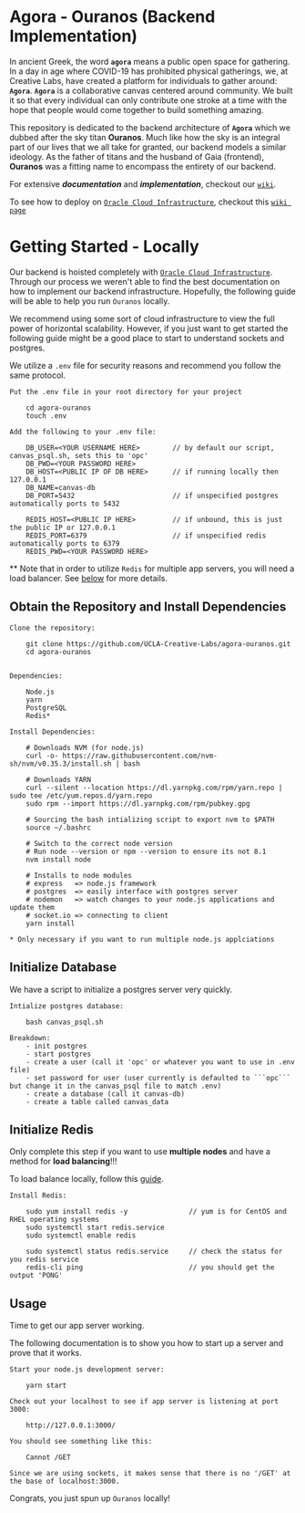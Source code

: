 # Agora - Ouranos (Backend Implementation)

In ancient Greek, the word **```agora```** means a public open space for gathering. In a day in age where COVID-19 has prohibited physical gatherings, we, at Creative Labs, have created a platform for individuals to gather around: **```Agora```**. **```Agora```** is a collaborative canvas centered around community. We built it so that every individual can only contribute one stroke at a time with the hope that people would come together to build something amazing. 

This repository is dedicated to the backend architecture of **```Agora```** which we dubbed after the sky titan **Ouranos**. Much like how the sky is an integral part of our lives that we all take for granted, our backend models a similar ideology. As the father of titans and the husband of Gaia (frontend), **Ouranos** was a fitting name to encompass the entirety of our backend.

For extensive ***documentation*** and ***implementation***, checkout our [```wiki```](https://github.com/UCLA-Creative-Labs/agora-ouranos/wiki).

To see how to deploy on [```Oracle Cloud Infrastructure```](https://www.oracle.com/cloud/), checkout this [```wiki page```](https://github.com/UCLA-Creative-Labs/agora-ouranos/wiki/Deploying-to-Oracle-Cloud-Infrastructure)


# Getting Started - Locally

Our backend is hoisted completely with [```Oracle Cloud Infrastructure```](https://www.oracle.com/cloud/). Through our process we weren't able to find the best documentation on how to implement our backend infrastructure. Hopefully, the following guide will be able to help you run ```Ouranos``` locally.

We recommend using some sort of cloud infrastructure to view the full power of horizontal scalability. However, if you just want to get started the following guide might be a good place to start to understand sockets and postgres. 

We utilize a ```.env``` file for security reasons and recommend you follow the same protocol. 

```
Put the .env file in your root directory for your project

    cd agora-ouranos
    touch .env

Add the following to your .env file:

    DB_USER=<YOUR USERNAME HERE>        // by default our script, canvas_psql.sh, sets this to 'opc'
    DB_PWD=<YOUR PASSWORD HERE>
    DB_HOST=<PUBLIC IP OF DB HERE>      // if running locally then 127.0.0.1
    DB_NAME=canvas-db
    DB_PORT=5432                        // if unspecified postgres automatically ports to 5432

    REDIS_HOST=<PUBLIC IP HERE>         // if unbound, this is just the public IP or 127.0.0.1
    REDIS_PORT=6379                     // if unspecified redis automatically ports to 6379
    REDIS_PWD=<YOUR PASSWORD HERE>

```

** Note that in order to utilize ```Redis``` for multiple app servers, you will need a load balancer. See [below](#initialize-redis) for more details.

## Obtain the Repository and Install Dependencies
```
Clone the repository:

    git clone https://github.com/UCLA-Creative-Labs/agora-ouranos.git
    cd agora-ouranos


Dependencies:

    Node.js
    yarn
    PostgreSQL
    Redis*

Install Dependencies:

    # Downloads NVM (for node.js)
    curl -o- https://raw.githubusercontent.com/nvm-sh/nvm/v0.35.3/install.sh | bash

    # Downloads YARN
    curl --silent --location https://dl.yarnpkg.com/rpm/yarn.repo | sudo tee /etc/yum.repos.d/yarn.repo
    sudo rpm --import https://dl.yarnpkg.com/rpm/pubkey.gpg

    # Sourcing the bash intializing script to export nvm to $PATH	
    source ~/.bashrc	

    # Switch to the correct node version	
    # Run node --version or npm --version to ensure its not 8.1	
    nvm install node	

    # Installs to node modules 	
    # express   => node.js framework	
    # postgres  => easily interface with postgres server	
    # nodemon   => watch changes to your node.js applications and update them
    # socket.io => connecting to client
    yarn install
    
* Only necessary if you want to run multiple node.js applciations
```

## Initialize Database

We have a script to initialize a postgres server very quickly.

```
Intialize postgres database:

    bash canvas_psql.sh

Breakdown:
    - init postgres
    - start postgres
    - create a user (call it 'opc' or whatever you want to use in .env file)
    - set password for user (user currently is defaulted to ```opc``` but change it in the canvas_psql file to match .env)
    - create a database (call it canvas-db)
    - create a table called canvas_data
```

## Initialize Redis

Only complete this step if you want to use **multiple nodes** and have a method for **load balancing**!!!

To load balance locally, follow this [guide](https://blog.jscrambler.com/scaling-node-js-socket-server-with-nginx-and-redis/).

```
Install Redis:

    sudo yum install redis -y               // yum is for CentOS and RHEL operating systems
    sudo systemctl start redis.service
    sudo systemctl enable redis

    sudo systemctl status redis.service     // check the status for you redis service
    redis-cli ping                          // you should get the output 'PONG'
```

## Usage

Time to get our app server working.

The following documentation is to show you how to start up a server and prove that it works.

```
Start your node.js development server:

    yarn start

Check out your localhost to see if app server is listening at port 3000:

    http://127.0.0.1:3000/

You should see something like this:

    Cannot /GET

Since we are using sockets, it makes sense that there is no '/GET' at the base of localhost:3000.
```

Congrats, you just spun up ```Ouranos``` locally!